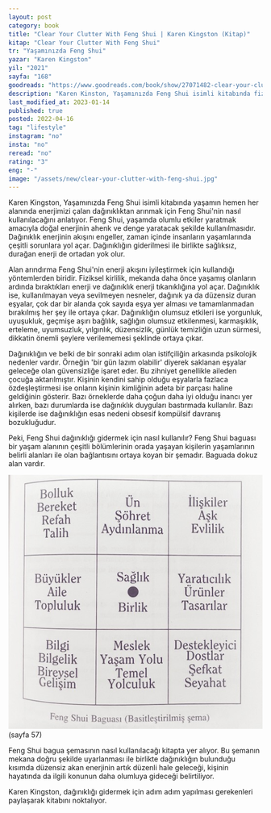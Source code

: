 ```yaml
---
layout: post
category: book
title: "Clear Your Clutter With Feng Shui | Karen Kingston (Kitap)"
kitap: "Clear Your Clutter With Feng Shui"
tr: "Yaşamınızda Feng Shui"
yazar: "Karen Kingston"
yil: "2021"
sayfa: "168"
goodreads: "https://www.goodreads.com/book/show/27071482-clear-your-clutter-with-feng-shui"
description: "Karen Kinston, Yaşamınızda Feng Shui isimli kitabında fiziksel, zihinsel ve ruhsal dağınıklıktan kurtulmanın yollarını anlatıyor."
last_modified_at: 2023-01-14
published: true
posted: 2022-04-16
tag: "lifestyle"
instagram: "no"
insta: "no"
reread: "no"
rating: "3"
eng: "-"
image: "/assets/new/clear-your-clutter-with-feng-shui.jpg"
---
```


Karen Kingston, Yaşamınızda Feng Shui isimli kitabında yaşamın hemen her alanında enerjimizi çalan dağınıklıktan arınmak için Feng Shui'nin nasıl kullanılacağını anlatıyor. Feng Shui, yaşamda olumlu etkiler yaratmak amacıyla doğal enerjinin ahenk ve denge yaratacak şekilde kullanılmasıdır. Dağınıklık enerjinin akışını engeller, zaman içinde insanların yaşamlarında çeşitli sorunlara yol açar. Dağınıklığın giderilmesi ile birlikte sağlıksız, durağan enerji de ortadan yok olur. 

Alan arındırma Feng Shui'nin enerji akışını iyileştirmek için kullandığı yöntemlerden biridir. Fiziksel kirlilik, mekanda daha önce yaşamış olanların ardında bıraktıkları enerji ve dağınıklık enerji tıkanıklığına yol açar. Dağınıklık ise, kullanılmayan veya sevilmeyen nesneler, dağınık ya da düzensiz duran eşyalar, çok dar bir alanda çok sayıda eşya yer alması ve tamamlanmadan bırakılmış her şey ile ortaya çıkar. Dağınıklığın olumsuz etkileri ise yorgunluk, uyuşukluk, geçmişe aşırı bağlılık, sağlığın olumsuz etkilenmesi, karmaşıklık, erteleme, uyumsuzluk, yılgınlık, düzensizlik, günlük temizliğin uzun sürmesi, dikkatin önemli şeylere verilememesi şeklinde ortaya çıkar. 

Dağınıklığın ve belki de bir sonraki adım olan istifçiliğin arkasında psikolojik nedenler vardır. Örneğin 'bir gün lazım olabilir' diyerek saklanan eşyalar geleceğe olan güvensizliğe işaret eder. Bu zihniyet genellikle aileden çocuğa aktarılmıştır. Kişinin kendini sahip olduğu eşyalarla fazlaca özdeşleştirmesi ise onların kişinin kimliğinin adeta bir parçası haline geldiğinin gösterir. Bazı örneklerde daha çoğun daha iyi olduğu inancı yer alırken, bazı durumlarda ise dağınıklık duyguları bastırmada kullanılır. Bazı kişilerde ise dağınıklığın esas nedeni obsesif kompülsif davranış bozukluğudur. 

Peki, Feng Shui dağınıklığı gidermek için nasıl kullanılır? Feng Shui baguası bir yaşam alanının çeşitli bölümlerinin orada yaşayan kişilerin yaşamlarının belirli alanları ile olan bağlantısını ortaya koyan bir şemadır. Baguada dokuz alan vardır.

![feng shui baguası - sayfa 57](/assets/graph/the-feng-shui-bagua-clear-your-clutter-with-feng-shui.jpg) 
(sayfa 57)

Feng Shui bagua şemasının nasıl kullanılacağı kitapta yer alıyor. Bu şemanın mekana doğru şekilde uyarlanması ile birlikte dağınıklığın bulunduğu kısımda düzensiz akan enerjinin artık düzenli hale geleceği, kişinin hayatında da ilgili konunun daha olumluya gideceği belirtiliyor.

Karen Kingston, dağınıklığı gidermek için adım adım yapılması gerekenleri paylaşarak kitabını noktalıyor. 
